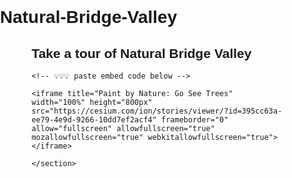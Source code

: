 # Natural-Bridge-Valley


<html>

<head>
  <meta charset='utf-8' />
  <title>Display a tour</title>
  <meta name='viewport' content='initial-scale=1,maximum-scale=1,user-scalable=no' />

  <style>
    body {
      margin: 0;
      padding: 0;
    }

    section {
      width: 80%;
      margin: 0 auto;
    }

    h1, h2 {
      font-family: 'Work Sans', sans-serif;
    }
  </style>
</head>

<body>
  <section>
    <h2>Take a tour of Natural Bridge Valley</h2>

    <!-- 💡💡💡 paste embed code below -->

    <iframe title="Paint by Nature: Go See Trees" width="100%" height="800px" src="https://cesium.com/ion/stories/viewer/?id=395cc63a-ee79-4e9d-9266-10dd7ef2acf4" frameborder="0" allow="fullscreen" allowfullscreen="true" mozallowfullscreen="true" webkitallowfullscreen="true"></iframe>
  
    </section>
</body>

</html>

